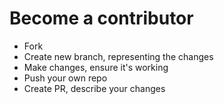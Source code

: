 # Become a contributor
- Fork
- Create new branch, representing the changes
- Make changes, ensure it's working
- Push your own repo 
- Create PR, describe your changes 
